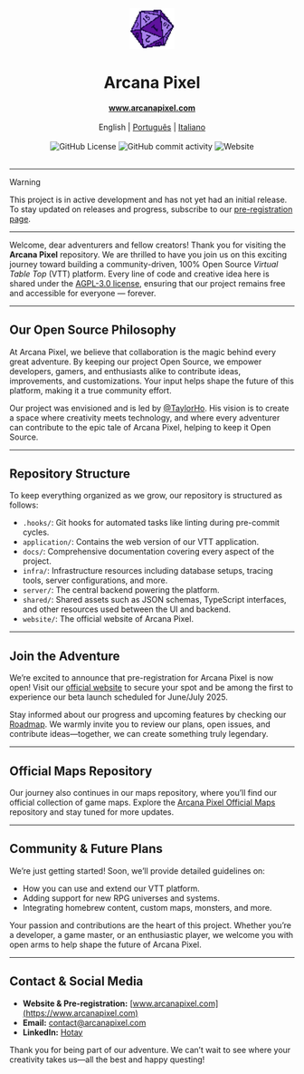 <div align="center">
  <a href="https://www.arcanapixel.com" target="_blank"><img src="./apps/website/src/assets/static/pixel-d20.png" alt="d20" width="80" /></a>
  <h1>Arcana Pixel</h1>
</div>

<div align="center">
  <strong><a href="https://www.arcanapixel.com">www.arcanapixel.com</a></strong>
  <br/><br/>
  <span>English</span> | <a href="./README.pt.md">Português</a> | <a href="./README.it.md">Italiano</a>
  <br/><br/>
  <img alt="GitHub License" src="https://img.shields.io/github/license/hotaydev/arcana-pixel?color=1ad56f">
  <img alt="GitHub commit activity" src="https://img.shields.io/github/commit-activity/m/hotaydev/arcana-pixel">
  <img alt="Website" src="https://img.shields.io/website?url=https%3A%2F%2Fwww.arcanapixel.com">
  <br/><br/>
</div>

---
> [!WARNING]
> This project is in active development and has not yet had an initial release.
> To stay updated on releases and progress, subscribe to our [pre-registration page](https://www.arcanapixel.com/en/#still-in-development).
---

Welcome, dear adventurers and fellow creators!
Thank you for visiting the **Arcana Pixel** repository. We are thrilled to have you join us on this exciting journey toward building a community-driven, 100% Open Source *Virtual Table Top* (VTT) platform. Every line of code and creative idea here is shared under the [AGPL-3.0 license](./LICENSE), ensuring that our project remains free and accessible for everyone — forever.

---

## Our Open Source Philosophy

At Arcana Pixel, we believe that collaboration is the magic behind every great adventure. By keeping our project Open Source, we empower developers, gamers, and enthusiasts alike to contribute ideas, improvements, and customizations. Your input helps shape the future of this platform, making it a true community effort.

Our project was envisioned and is led by [@TaylorHo](https://github.om/TaylorHo/). His vision is to create a space where creativity meets technology, and where every adventurer can contribute to the epic tale of Arcana Pixel, helping to keep it Open Source.

---

## Repository Structure

To keep everything organized as we grow, our repository is structured as follows:

- `.hooks/`: Git hooks for automated tasks like linting during pre-commit cycles.
- `application/`: Contains the web version of our VTT application.
- `docs/`: Comprehensive documentation covering every aspect of the project.
- `infra/`: Infrastructure resources including database setups, tracing tools, server configurations, and more.
- `server/`: The central backend powering the platform.
- `shared/`: Shared assets such as JSON schemas, TypeScript interfaces, and other resources used between the UI and backend.
- `website/`: The official website of Arcana Pixel.

---

## Join the Adventure

We’re excited to announce that pre-registration for Arcana Pixel is now open! Visit our [official website](https://www.arcanapixel.com) to secure your spot and be among the first to experience our beta launch scheduled for June/July 2025.

Stay informed about our progress and upcoming features by checking our [Roadmap](https://github.com/orgs/hotaydev/projects/7). We warmly invite you to review our plans, open issues, and contribute ideas—together, we can create something truly legendary.

---

## Official Maps Repository

Our journey also continues in our maps repository, where you’ll find our official collection of game maps. Explore the [Arcana Pixel Official Maps](https://github.com/hotaydev/arcana-pixel-official-maps) repository and stay tuned for more updates.

---

## Community & Future Plans

We’re just getting started! Soon, we’ll provide detailed guidelines on:
- How you can use and extend our VTT platform.
- Adding support for new RPG universes and systems.
- Integrating homebrew content, custom maps, monsters, and more.

Your passion and contributions are the heart of this project. Whether you’re a developer, a game master, or an enthusiastic player, we welcome you with open arms to help shape the future of Arcana Pixel.

---

## Contact & Social Media

- **Website & Pre-registration:** [www.arcanapixel.com](https://www.arcanapixel.com)
- **Email:** [contact@arcanapixel.com](mailto:contact@arcanapixel.com)
- **LinkedIn:** [Hotay](https://www.linkedin.com/company/hotay/)

Thank you for being part of our adventure. We can’t wait to see where your creativity takes us—all the best and happy questing!
